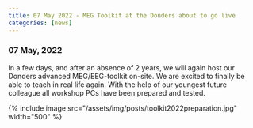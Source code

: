 ```yaml
---
title: 07 May 2022 - MEG Toolkit at the Donders about to go live
categories: [news]
---
```


### 07 May, 2022

In a few days, and after an absence of 2 years, we will again host our Donders advanced MEG/EEG-toolkit on-site. We are excited to finally be able to teach in real life again. With the help of our youngest future colleague all workshop PCs have been prepared and tested.

{% include image src="/assets/img/posts/toolkit2022preparation.jpg" width="500" %}
